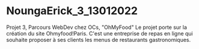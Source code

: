 # NoungaErick_3_13012022
Projet 3, Parcours WebDev chez OCs, "OhMyFood"
Le projet porte sur la création du site Ohmyfood!Paris. C'est une entreprise de repas en ligne qui souhaite proposer à ses clients les menus de restaurants gastronomiques.
